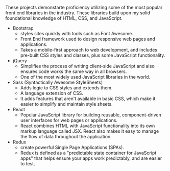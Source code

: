 These projects demonstarte proficiency utilizing some of the most popular front end libraries in the industry. These libraries build upon my solid foundational knowledge of HTML, CSS, and JavaScript. 

- Bootstrap 
   * styles sites quickly with tools such as Font Awesome.
   * Front End framework used to design responsive web pages and applications.
   * Takes a mobile-first approach to web development, and includes pre-built CSS styles and classes, plus some JavaScript functionality.
- jQuery 
   * Simplifies the process of writing client-side JavaScript and also ensures code works the same way in all browsers.
   * One of the most widely used JavaScript libraries in the world. 
- Sass (Syntactically Awesome StyleSheets) 
   * Adds logic to CSS styles and extends them.
   * A language extension of CSS.
   * It adds features that aren't available in basic CSS, which make it easier to simplify and maintain style sheets.
- React
   * Popular JavaScript library for building reusable, component-driven user interfaces for web pages or applications. 
   * React combines HTML with JavaScript functionality into its own markup language called JSX. React also makes it easy to manage the flow of data throughout the application.
- Redux 
   * create powerful Single Page Applications (SPAs).
   * Redux is defined as a "predictable state container for JavaScript apps" that helps ensure your apps work predictably, and are easier to test.
